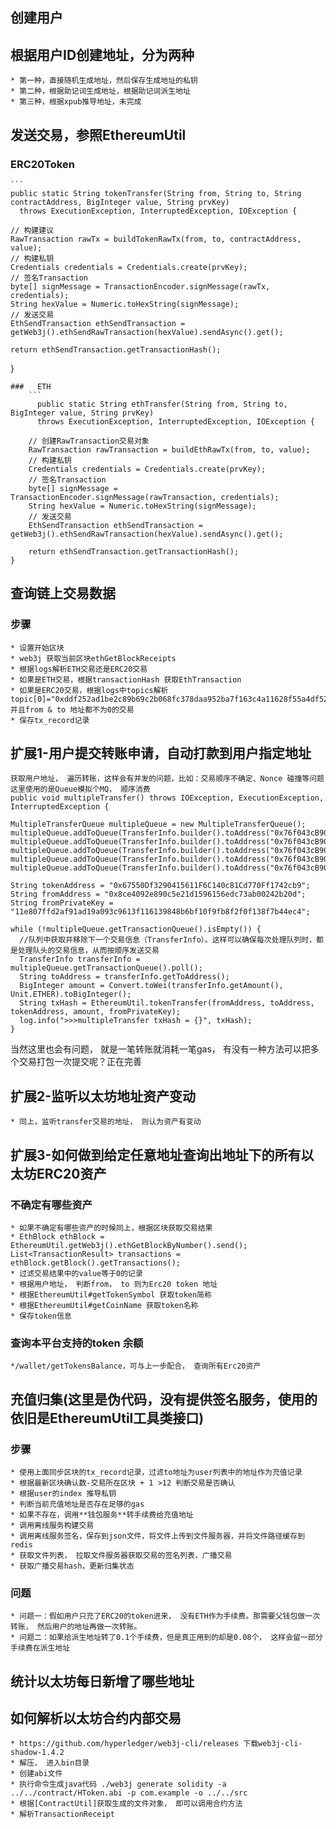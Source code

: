 ##  创建用户
##  根据用户ID创建地址，分为两种
    * 第一种，直接随机生成地址，然后保存生成地址的私钥
    * 第二种，根据助记词生成地址，根据助记词派生地址
    * 第三种，根据xpub推导地址，未完成
##  发送交易，参照EthereumUtil
###  ERC20Token
    ```  
    public static String tokenTransfer(String from, String to, String contractAddress, BigInteger value, String prvKey)
      throws ExecutionException, InterruptedException, IOException {

    // 构建建议
    RawTransaction rawTx = buildTokenRawTx(from, to, contractAddress, value);
    // 构建私钥
    Credentials credentials = Credentials.create(prvKey);
    // 签名Transaction
    byte[] signMessage = TransactionEncoder.signMessage(rawTx, credentials);
    String hexValue = Numeric.toHexString(signMessage);
    // 发送交易
    EthSendTransaction ethSendTransaction = getWeb3j().ethSendRawTransaction(hexValue).sendAsync().get();

    return ethSendTransaction.getTransactionHash();
}
```
###   ETH
    ```
      public static String ethTransfer(String from, String to, BigInteger value, String prvKey)
      throws ExecutionException, InterruptedException, IOException {

    // 创建RawTransaction交易对象
    RawTransaction rawTransaction = buildEthRawTx(from, to, value);
    // 构建私钥
    Credentials credentials = Credentials.create(prvKey);
    // 签名Transaction
    byte[] signMessage = TransactionEncoder.signMessage(rawTransaction, credentials);
    String hexValue = Numeric.toHexString(signMessage);
    // 发送交易
    EthSendTransaction ethSendTransaction = getWeb3j().ethSendRawTransaction(hexValue).sendAsync().get();

    return ethSendTransaction.getTransactionHash();
}
```
## 查询链上交易数据
### 步骤
    * 设置开始区块
    * web3j 获取当前区块ethGetBlockReceipts
    * 根据logs解析ETH交易还是ERC20交易
    * 如果是ETH交易，根据transactionHash 获取EthTransaction
    * 如果是ERC20交易，根据logs中topics解析topic[0]="0xddf252ad1be2c89b69c2b068fc378daa952ba7f163c4a11628f55a4df523b3ef" 并且from & to 地址都不为0的交易
    * 保存tx_record记录
## 扩展1-⽤户提交转账申请，⾃动打款到⽤户指定地址
    获取用户地址， 遍历转账，这样会有并发的问题，比如：交易顺序不确定、Nonce 碰撞等问题
    这里使用的是Queue模拟个MQ， 顺序消费
    public void multipleTransfer() throws IOException, ExecutionException, InterruptedException {

    MultipleTransferQueue multipleQueue = new MultipleTransferQueue();
    multipleQueue.addToQueue(TransferInfo.builder().toAddress("0x76f043cB90FaAFf31CC28091319f3F200df93f71").amount(BigDecimal.ONE).build());
    multipleQueue.addToQueue(TransferInfo.builder().toAddress("0x76f043cB90FaAFf31CC28091319f3F200df93f72").amount(BigDecimal.ONE).build());
    multipleQueue.addToQueue(TransferInfo.builder().toAddress("0x76f043cB90FaAFf31CC28091319f3F200df93f73").amount(BigDecimal.ONE).build());
    multipleQueue.addToQueue(TransferInfo.builder().toAddress("0x76f043cB90FaAFf31CC28091319f3F200df93f74").amount(BigDecimal.ONE).build());
    multipleQueue.addToQueue(TransferInfo.builder().toAddress("0x76f043cB90FaAFf31CC28091319f3F200df93f75").amount(BigDecimal.ONE).build());

    String tokenAddress = "0x67550Df3290415611F6C140c81Cd770Ff1742cb9";
    String fromAddress = "0x8ce4092e890c5e21d1596156edc73ab00242b20d";
    String fromPrivateKey = "11e807ffd2af91ad19a093c9613f116139848b6bf10f9fb8f2f0f138f7b44ec4";

    while (!multipleQueue.getTransactionQueue().isEmpty()) {
      //队列中获取并移除下一个交易信息（TransferInfo）。这样可以确保每次处理队列时，都是处理队头的交易信息，从而按顺序发送交易
      TransferInfo transferInfo = multipleQueue.getTransactionQueue().poll();
      String toAddress = transferInfo.getToAddress();
      BigInteger amount = Convert.toWei(transferInfo.getAmount(), Unit.ETHER).toBigInteger();
      String txHash = EthereumUtil.tokenTransfer(fromAddress, toAddress, tokenAddress, amount, fromPrivateKey);
      log.info(">>>multipleTransfer txHash = {}", txHash);
    }
当然这里也会有问题， 就是一笔转账就消耗一笔gas， 有没有一种方法可以把多个交易打包一次提交呢？正在完善
## 扩展2-监听以太坊地址资产变动
    * 同上，监听transfer交易的地址， 则认为资产有变动
## 扩展3-如何做到给定任意地址查询出地址下的所有以太坊ERC20资产
### 不确定有哪些资产
    * 如果不确定有哪些资产的时候同上，根据区块获取交易结果
    * EthBlock ethBlock = EthereumUtil.getWeb3j().ethGetBlockByNumber().send();
    List<TransactionResult> transactions = ethBlock.getBlock().getTransactions();
    * 过滤交易结果中的value等于0的记录
    * 根据用户地址， 判断from， to 则为Erc20 token 地址
    * 根据EthereumUtil#getTokenSymbol 获取token简称
    * 根据EthereumUtil#getCoinName 获取token名称
    * 保存token信息
### 查询本平台支持的token 余额
    */wallet/getTokensBalance，可与上一步配合， 查询所有Erc20资产

##  充值归集(这里是伪代码，没有提供签名服务，使用的依旧是EthereumUtil工具类接口)
### 步骤
    * 使用上面同步区块的tx_record记录，过滤to地址为user列表中的地址作为充值记录
    * 根据最新区块确认数-交易所在区块 + 1 >12 判断交易是否确认
    * 根据user的index 推导私钥
    * 判断当前充值地址是否存在足够的gas
    * 如果不存在，调用**钱包服务**转手续费给充值地址
    * 调用离线服务构建交易
    * 调用离线服务签名，保存到json文件，将文件上传到文件服务器，并将文件路径缓存到redis
    * 获取文件列表， 拉取文件服务器获取交易的签名列表，广播交易
    * 获取广播交易hash，更新归集状态
### 问题
    * 问题一：假如用户只充了ERC20的token进来， 没有ETH作为手续费。那需要父钱包做一次转账， 然后用户的地址再做一次转账。
    * 问题二：如果给派生地址转了0.1个手续费，但是真正用到的却是0.08个， 这样会留一部分手续费在派生地址
## 统计以太坊每⽇新增了哪些地址
## 如何解析以太坊合约内部交易
    * https://github.com/hyperledger/web3j-cli/releases 下载web3j-cli-shadow-1.4.2
    * 解压， 进入bin目录
    * 创建abi文件
    * 执行命令生成java代码 ./web3j generate solidity -a ../../contract/HToken.abi -p com.example -o ../../src
    * 根据[ContractUtil]获取生成的文件对象， 即可以调用合约方法
    * 解析TransactionReceipt